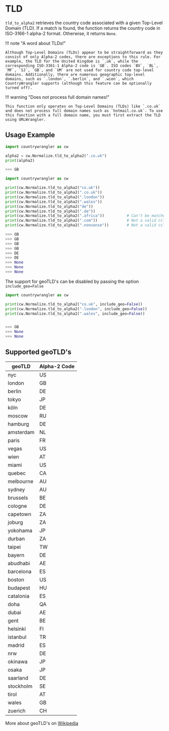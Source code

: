# TLD

`tld_to_alpha2` retrieves the country code associated with a given Top-Level Domain (TLD). If a match is found, the function returns the country code in ISO-3166-1 alpha-2 format. Otherwise, it returns `None`.

!!! note  "A word about TLDs!"

    Although Top-Level Domains (TLDs) appear to be straightforward as they consist of only Alpha-2 codes, there are exceptions to this rule. For example, the TLD for the United Kingdom is `.uk`, while the corresponding ISO-3361-1 Alpha-2 code is `GB`. ISO codes `BV`, `BL`, `MF`, `SJ`, `GB`, and `UM` are not used for country code top-level domains. Additionally, there are numerous geographic top-level domains, such as `.london`, `.berlin`, and `.wien`, which CountryWrangler supports (although this feature can be optionally turned off).

!!! warning "Does not process full domain names!"

    This function only operates on Top-Level Domains (TLDs) like `.co.uk` and does not process full domain names such as `hotmail.co.uk`. To use this function with a full domain name, you must first extract the TLD using URLWrangler.


## Usage Example

``` py title="Basic Usage", linenums="1", hl_lines="3"
import countrywrangler as cw

alpha2 = cw.Normalize.tld_to_alpha2(".co.uk")
print(alpha2)

>>> GB
```

``` py title="Different Inputs - geoTLD supported by default", linenums="1"
import countrywrangler as cw

print(cw.Normalize.tld_to_alpha2("co.uk"))
print(cw.Normalize.tld_to_alpha2(".co.uk"))
print(cw.Normalize.tld_to_alpha2(".london"))
print(cw.Normalize.tld_to_alpha2(".wales"))
print(cw.Normalize.tld_to_alpha2("de"))
print(cw.Normalize.tld_to_alpha2(".de"))
print(cw.Normalize.tld_to_alpha2(".africa"))          # Can't be matched with a country!
print(cw.Normalize.tld_to_alpha2(".com"))             # Not a valid ccTLD or geoTLD!       
print(cw.Normalize.tld_to_alpha2(".nonsense"))        # Not a valid ccTLD or geoTLD!   

>>> GB
>>> GB
>>> GB
>>> GB
>>> DE
>>> DE
>>> None
>>> None
>>> None
```

The support for geoTLD's can be disabled by passing the option `include_geo=False`

``` py title="OPTIONS - geoTLD's support disabled", linenums="1", hl_lines="3"
import countrywrangler as cw

print(cw.Normalize.tld_to_alpha2("co.uk", include_geo=False))
print(cw.Normalize.tld_to_alpha2(".london", include_geo=False))
print(cw.Normalize.tld_to_alpha2(".wales", include_geo=False))


>>> GB
>>> None
>>> None
```

## Supported geoTLD's

| geoTLD        | Alpha-2 Code    |
| -----------   | ----------------|
|nyc            | US    |
|london         | GB    |
|berlin         | DE    |
|tokyo          | JP    |
|köln           | DE    |
|moscow         | RU    |
|hamburg        | DE    |
|amsterdam      | NL    |
|paris          | FR    |
|vegas          | US    |
|wien           | AT    |
|miami          | US    |
|quebec         | CA    |
|melbourne      | AU    |
|sydney         | AU    |
|brussels       | BE    |
|cologne        | DE    |
|capetown       | ZA    |
|joburg         | ZA    |
|yokohama       | JP    |
|durban         | ZA    |
|taipei         | TW    |
|bayern         | DE    |
|abudhabi       | AE    |
|barcelona      | ES    |
|boston         | US    |
|budapest       | HU    |
|catalonia      | ES    |
|doha           | QA    |
|dubai          | AE    |
|gent           | BE    |
|helsinki       | FI    |
|istanbul       | TR    |
|madrid         | ES    |
|nrw            | DE    |
|okinawa        | JP    |
|osaka          | JP    |
|saarland       | DE    |
|stockholm      | SE    |
|tirol          | AT    |
|wales          | GB    |
|zuerich        | CH    |







More about geoTLD's on  <a href="https://en.wikipedia.org/wiki/Geographic_top-level_domain">Wikipedia</a>